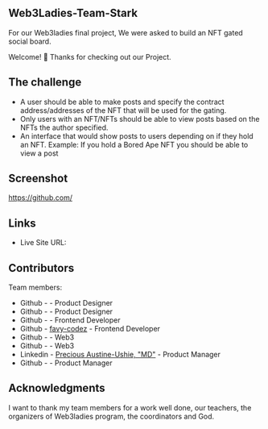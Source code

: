 ## Web3Ladies-Team-Stark
For our Web3ladies final project, We were asked to build an NFT gated social board.

Welcome! 👋
Thanks for checking out our Project.

## The challenge
* A user should be able to make posts and specify the contract address/addresses of the NFT that will be used for the gating.
* Only users with an NFT/NFTs should be able to view posts based on the NFTs the author specified. 
* An interface that would show posts to users depending on if they hold an NFT. Example: If you hold a Bored Ape NFT you should be able to view a post

## Screenshot
https://github.com/

## Links
* Live Site URL: 

## Contributors
Team members:

* Github - [](https://github.com/) - Product Designer
* Github - [](https://github.com/) - Product Designer
* Github - [](https://github.com/) - Frontend Developer
* Github - [favy-codez](https://github.com/favy-codez) - Frontend Developer
* Github - [](https://github.com/) - Web3
* Github - [](https://github.com/) - Web3
* Linkedin - [Precious Austine-Ushie, "MD"](https://www.linkedin.com/in/precious-austine-ushie-m-d-131b24217/) - Product Manager
* Github - [](https://github.com/) - Product Manager
## Acknowledgments
I want to thank my team members for a work well done, our teachers, the organizers of Web3ladies program, the coordinators and God.
